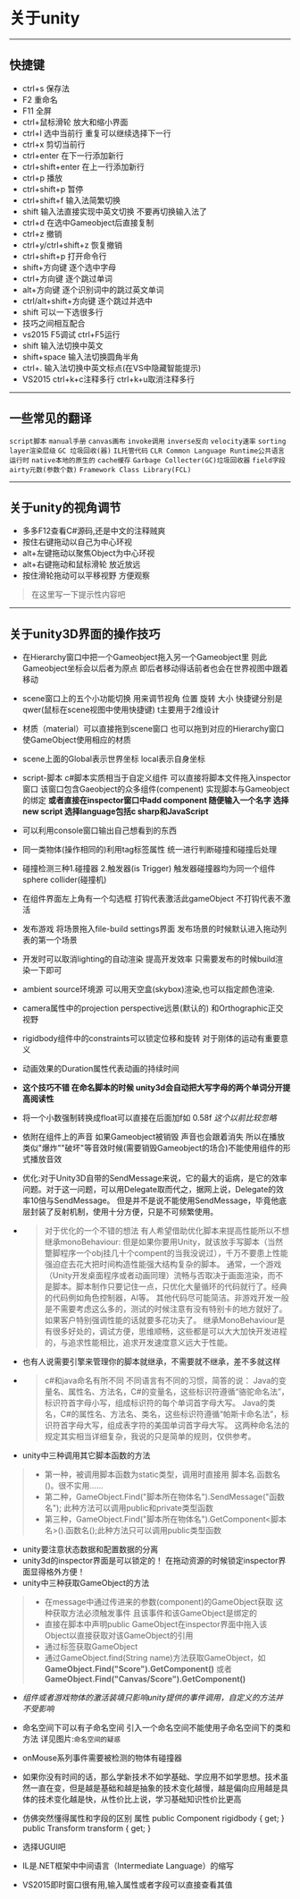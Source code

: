 # 关于unity
---
## 快捷键    
* ctrl+s 保存法
* F2 重命名
* F11 全屏
* ctrl+鼠标滑轮 放大和缩小界面
* ctrl+l 选中当前行 重复可以继续选择下一行
* ctrl+x 剪切当前行
* ctrl+enter 在下一行添加新行
* ctrl+shift+enter 在上一行添加新行
* ctrl+p 播放
* ctrl+shift+p 暂停
* ctrl+shift+f 输入法简繁切换
* shift 输入法直接实现中英文切换 不要再切换输入法了
* ctrl+d 在选中Gameobject后直接复制
* ctrl+z 撤销
* ctrl+y/ctrl+shift+z 恢复撤销
* ctrl+shift+p 打开命令行
* shift+方向键 逐个选中字母
* ctrl+方向键 逐个跳过单词
* alt+方向键 逐个识别词中的跳过英文单词
* ctrl/alt+shift+方向键 逐个跳过并选中
* shift 可以一下选很多行
* 技巧之间相互配合
* vs2015 F5调试 ctrl+F5运行
* shift 输入法切换中英文
* shift+space 输入法切换圆角半角
* ctrl+. 输入法切换中英文标点(在VS中隐藏智能提示)
* VS2015 ctrl+k+c注释多行 ctrl+k+u取消注释多行
---
## 一些常见的翻译
`script脚本` `manual手册` `canvas画布` `invoke调用` `inverse反向` `velocity速率` `sorting layer渲染层级` `GC 垃圾回收(器)` `IL托管代码`  `CLR Common Language Runtime公共语言运行时` `native本地的原生的` `cache缓存` `Garbage Collecter(GC)垃圾回收器` `field字段` `airty元数(参数个数)` `Framework Class Library(FCL)`
***
## 关于unity的视角调节
* 多多F12查看C#源码,还是中文的注释贼爽
* 按住右键拖动以自己为中心环视
* alt+左键拖动以聚焦Object为中心环视
* alt+右键拖动和鼠标滑轮 放近放远
* 按住滑轮拖动可以平移视野 方便观察
> 在这里写一下提示性内容吧

***
## 关于unity3D界面的操作技巧
* 在Hierarchy窗口中把一个Gameobject拖入另一个Gameobject里 则此Gameobject坐标会以后者为原点 即后者移动得话前者也会在世界视图中跟着移动
* scene窗口上的五个小功能切换 用来调节视角 位置 旋转 大小 快捷键分别是qwer(鼠标在scene视图中使用快捷键) t主要用于2维设计
* 材质（material）可以直接拖到scene窗口 也可以拖到对应的Hierarchy窗口 使GameObject使用相应的材质
* scene上面的Global表示世界坐标 local表示自身坐标
* script-脚本 c#脚本实质相当于自定义组件 可以直接将脚本文件拖入inspector窗口 该窗口包含Gaeobject的众多组件(compenent) 实现脚本与Gameobject的绑定 **或者直接在inspector窗口中add component 随便输入一个名字 选择new script 选择language包括c sharp和JavaScript**
* 可以利用console窗口输出自己想看到的东西
* 同一类物体(操作相同的)利用tag标签属性 统一进行判断碰撞和碰撞后处理
* 碰撞检测三种1.碰撞器 2.触发器(is Trigger) 触发器碰撞器均为同一个组件sphere collider(碰撞机)
* 在组件界面左上角有一个勾选框 打钩代表激活此gameObject 不打钩代表不激活
* 发布游戏 将场景拖入file-build settings界面 发布场景的时候默认进入拖动列表的第一个场景
* 开发时可以取消lighting的自动渲染 提高开发效率 只需要发布的时候build渲染一下即可
* ambient source环境源 可以用天空盒(skybox)渲染,也可以指定颜色渲染.
* camera属性中的projection perspective远景(默认的) 和Orthographic正交视野
* rigidbody组件中的constraints可以锁定位移和旋转 对于刚体的运动有重要意义
* 动画效果的Duration属性代表动画的持续时间
* **这个技巧不错 在命名脚本的时候 unity3d会自动把大写字母的两个单词分开提高阅读性**
* 将一个小数强制转换成float可以直接在后面加f如 0.58f *这个以前比较忽略*
* 依附在组件上的声音 如果Gameobject被销毁 声音也会跟着消失 所以在播放类似"爆炸""破坏"等音效时候(需要销毁Gameobject的场合)不能使用组件的形式播放音效
* 优化:对于Unity3D自带的SendMessage来说，它的最大的诟病，是它的效率问题。对于这一问题，可以用Delegate取而代之，据网上说，Delegate的效率10倍与SendMessage。
但是并不是说不能使用SendMessage，毕竟他底层封装了反射机制，使用十分方便，只是不可频繁使用。
* >对于优化的一个不错的想法 有人希望借助优化脚本来提高性能所以不想继承monoBehaviour:
但是如果你要用Unity，就该放手写脚本（当然蹩脚程序一个obj挂几十个compent的当我没说过），千万不要患上性能强迫症去花大把时间构造性能强大结构复杂的脚本。
通常，一个游戏（Unity开发桌面程序或者动画同理）流畅与否取决于画面渲染，而不是脚本。脚本制作只要记住一点，只优化大量循环的代码就行了。经典的代码例如角色控制器，AI等。
其他代码尽可能简洁。非游戏开发一般是不需要考虑这么多的，测试的时候注意有没有特别卡的地方就好了。如果客户特别强调性能的话就要多花功夫了。
继承MonoBehaviour是有很多好处的，调试方便，思维顺畅，这些都是可以大大加快开发进程的，与追求性能相比，追求开发速度意义远大于性能。
* 也有人说需要引擎来管理你的脚本就继承，不需要就不继承，差不多就这样
* >c#和java命名有所不同
不同语言有不同的习惯，简答的说：
Java的变量名、属性名、方法名，C#的变量名，这些标识符遵循“骆驼命名法”，标识符首字母小写，组成标识符的每个单词首字母大写。
Java的类名，C#的属性名、方法名、类名，这些标识符遵循“帕斯卡命名法”，标识符首字母大写，组成表字符的美国单词首字母大写。
这两种命名法的规定其实相当详细复杂，我说的只是简单的规则，仅供参考。

* unity中三种调用其它脚本函数的方法
>* 第一种，被调用脚本函数为static类型，调用时直接用  脚本名.函数名()。很不实用……
>* 第二种，GameObject.Find("脚本所在物体名").SendMessage("函数名");  此种方法可以调用public和private类型函数
>* 第三种，GameObject.Find("脚本所在物体名").GetComponent<脚本名>().函数名();此种方法只可以调用public类型函数

* unity要注意状态数据和配置数据的分离
* unity3d的inspector界面是可以锁定的！ 在拖动资源的时候锁定inspector界面显得格外方便！
* unity中三种获取GameObject的方法
>* 在message中通过传进来的参数(component)的GameObject获取 这种获取方法必须触发事件 且该事件和该GameObject是绑定的
>* 直接在脚本中声明public GameObject在inspector界面中拖入该Object以直接获取对该GameObject的引用
>* 通过标签获取GameObject
>* 通过GameObject.find(String name)方法获取GameObject，如 **GameObject.Find("Score").GetComponent<Text>()** 或者 **GameObject.Find("Canvas/Score").GetComponent<Text>()**

* *组件或者游戏物体的激活装填只影响unity提供的事件调用，自定义的方法并不受影响*

* 命名空间下可以有子命名空间 引入一个命名空间不能使用子命名空间下的类和方法 详见图片:`命名空间的疑惑`
* onMouse系列事件需要被检测的物体有碰撞器

* 如果你没有时间的话，那么学新技术不如学基础、学应用不如学思想。技术虽然一直在变，但是越是基础和越是抽象的技术变化越慢，越是偏向应用越是具体的技术变化越是快，从性价比上说，学习基础知识性价比更高


* 仿佛突然懂得属性和字段的区别 属性
      public Component rigidbody { get; }
      public Transform transform { get; }

* 选择UGUI吧
* IL是.NET框架中中间语言（Intermediate Language）的缩写
* VS2015即时窗口很有用,输入属性或者字段可以直接查看其值
